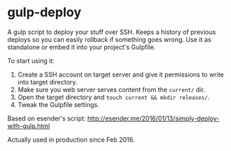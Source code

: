 gulp-deploy
===========

A gulp script to deploy your stuff over SSH. Keeps a history of previous
deploys so you can easily rollback if something goes wrong. Use it
as standalone or embed it into your project's Gulpfile.

To start using it:

1. Create a SSH account on target server and give it permissions to write into
   target directory.
2. Make sure you web server serves content from the `current/` dir.
3. Open the target directory and `touch current && mkdir releases/`.
4. Tweak the Gulpfile settings.

Based on esender's script:
http://esender.me/2016/01/13/simply-deploy-with-gulp.html

Actually used in production since Feb 2016.
